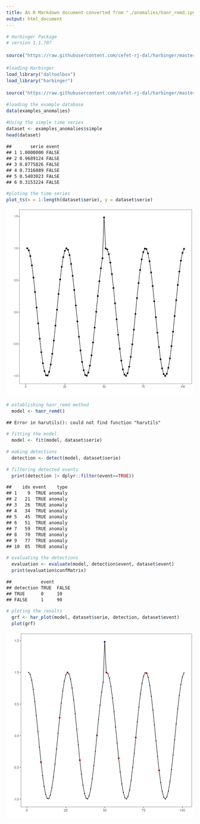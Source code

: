 ```yaml
---
title: An R Markdown document converted from "./anomalies/hanr_remd.ipynb"
output: html_document
---
```



```r
# Harbinger Package
# version 1.1.707

source("https://raw.githubusercontent.com/cefet-rj-dal/harbinger/master/jupyter.R")

#loading Harbinger
load_library("daltoolbox") 
load_library("harbinger") 

source("https://raw.githubusercontent.com/cefet-rj-dal/harbinger/master/R/hanr_remd.R")
```


```r
#loading the example database
data(examples_anomalies)
```


```r
#Using the simple time series 
dataset <- examples_anomalies$simple
head(dataset)
```

```
##       serie event
## 1 1.0000000 FALSE
## 2 0.9689124 FALSE
## 3 0.8775826 FALSE
## 4 0.7316889 FALSE
## 5 0.5403023 FALSE
## 6 0.3153224 FALSE
```


```r
#ploting the time series
plot_ts(x = 1:length(dataset$serie), y = dataset$serie)
```

![plot of chunk unnamed-chunk-4](fig/hanr_remd/unnamed-chunk-4-1.png)


```r
# establishing hanr_remd method 
  model <- hanr_remd()
```

```
## Error in harutils(): could not find function "harutils"
```


```r
# fitting the model
  model <- fit(model, dataset$serie)
```


```r
# making detections
  detection <- detect(model, dataset$serie)
```


```r
# filtering detected events
  print(detection |> dplyr::filter(event==TRUE))
```

```
##    idx event    type
## 1    9  TRUE anomaly
## 2   21  TRUE anomaly
## 3   26  TRUE anomaly
## 4   34  TRUE anomaly
## 5   45  TRUE anomaly
## 6   51  TRUE anomaly
## 7   59  TRUE anomaly
## 8   70  TRUE anomaly
## 9   77  TRUE anomaly
## 10  85  TRUE anomaly
```


```r
# evaluating the detections
  evaluation <- evaluate(model, detection$event, dataset$event)
  print(evaluation$confMatrix)
```

```
##           event      
## detection TRUE  FALSE
## TRUE      0     10   
## FALSE     1     90
```


```r
# ploting the results
  grf <- har_plot(model, dataset$serie, detection, dataset$event)
  plot(grf)
```

![plot of chunk unnamed-chunk-10](fig/hanr_remd/unnamed-chunk-10-1.png)

